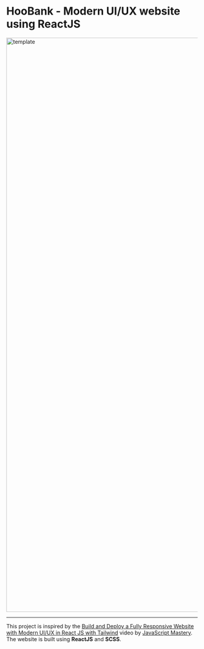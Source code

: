# HooBank - Modern UI/UX website using ReactJS

<img width="1512" alt="template" src="https://github.com/sindhu213/HooBank/assets/88973173/02808b80-24f1-4a20-aa61-d3c4c8209462">

---
This project is inspired by the [Build and Deploy a Fully Responsive Website with Modern UI/UX in React JS with Tailwind](https://www.youtube.com/watch?v=_oO4Qi5aVZs&list=WL&index=1) video by [JavaScript Mastery](https://www.youtube.com/@javascriptmastery).
The website is built using **ReactJS** and **SCSS**.
